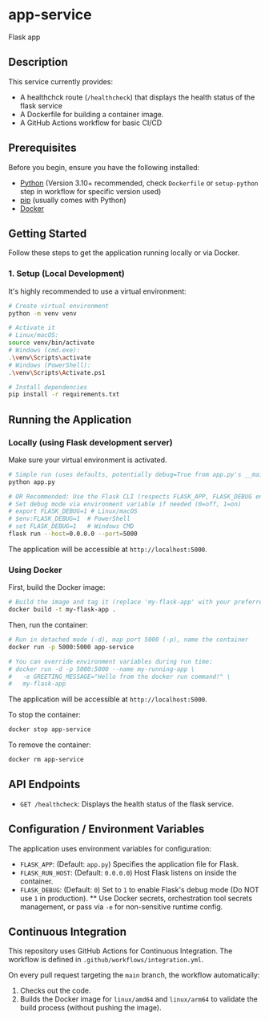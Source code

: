 # app-service

Flask app

## Description

This service currently provides:
*   A healthchck route (`/healthcheck`) that displays the health status of the flask service
*   A Dockerfile for building a container image.
*   A GitHub Actions workflow for basic CI/CD

## Prerequisites

Before you begin, ensure you have the following installed:
*   [Python](https://www.python.org/) (Version 3.10+ recommended, check `Dockerfile` or `setup-python` step in workflow for specific version used)
*   [pip](https://pip.pypa.io/en/stable/installation/) (usually comes with Python)
*   [Docker](https://www.docker.com/get-started/)

## Getting Started

Follow these steps to get the application running locally or via Docker.

### 1. Setup (Local Development)

It's highly recommended to use a virtual environment:

```bash
# Create virtual environment
python -m venv venv

# Activate it
# Linux/macOS:
source venv/bin/activate
# Windows (cmd.exe):
.\venv\Scripts\activate
# Windows (PowerShell):
.\venv\Scripts\Activate.ps1

# Install dependencies
pip install -r requirements.txt
```

## Running the Application

### Locally (using Flask development server)

Make sure your virtual environment is activated.

```bash
# Simple run (uses defaults, potentially debug=True from app.py's __main__ block)
python app.py

# OR Recommended: Use the Flask CLI (respects FLASK_APP, FLASK_DEBUG env vars)
# Set debug mode via environment variable if needed (0=off, 1=on)
# export FLASK_DEBUG=1 # Linux/macOS
# $env:FLASK_DEBUG=1  # PowerShell
# set FLASK_DEBUG=1   # Windows CMD
flask run --host=0.0.0.0 --port=5000
```
The application will be accessible at `http://localhost:5000`.

### Using Docker

First, build the Docker image:

```bash
# Build the image and tag it (replace 'my-flask-app' with your preferred tag)
docker build -t my-flask-app .
```

Then, run the container:

```bash
# Run in detached mode (-d), map port 5000 (-p), name the container
docker run -p 5000:5000 app-service

# You can override environment variables during run time:
# docker run -d -p 5000:5000 --name my-running-app \
#   -e GREETING_MESSAGE="Hello from the docker run command!" \
#   my-flask-app
```
The application will be accessible at `http://localhost:5000`.

To stop the container:
```bash
docker stop app-service
```
To remove the container:
```bash
docker rm app-service
```

## API Endpoints

*   `GET /healthcheck`: Displays the health status of the flask service.

## Configuration / Environment Variables

The application uses environment variables for configuration:

*   `FLASK_APP`: (Default: `app.py`) Specifies the application file for Flask.
*   `FLASK_RUN_HOST`: (Default: `0.0.0.0`) Host Flask listens on inside the container.
*   `FLASK_DEBUG`: (Default: `0`) Set to `1` to enable Flask's debug mode (Do NOT use `1` in production).
** Use Docker secrets, orchestration tool secrets management, or pass via `-e` for non-sensitive runtime config.

## Continuous Integration

This repository uses GitHub Actions for Continuous Integration. The workflow is defined in `.github/workflows/integration.yml`.

On every pull request targeting the `main` branch, the workflow automatically:
1.  Checks out the code.
2.  Builds the Docker image for `linux/amd64` and `linux/arm64` to validate the build process (without pushing the image).